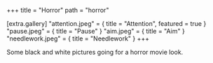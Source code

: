 +++
title = "Horror"
path = "horror"

[extra.gallery]
"attention.jpeg" = { title = "Attention", featured = true }
"pause.jpeg" = { title = "Pause" }
"aim.jpeg" = { title = "Aim" }
"needlework.jpeg" = { title = "Needlework" }
+++

Some black and white pictures going for a horror movie look.
